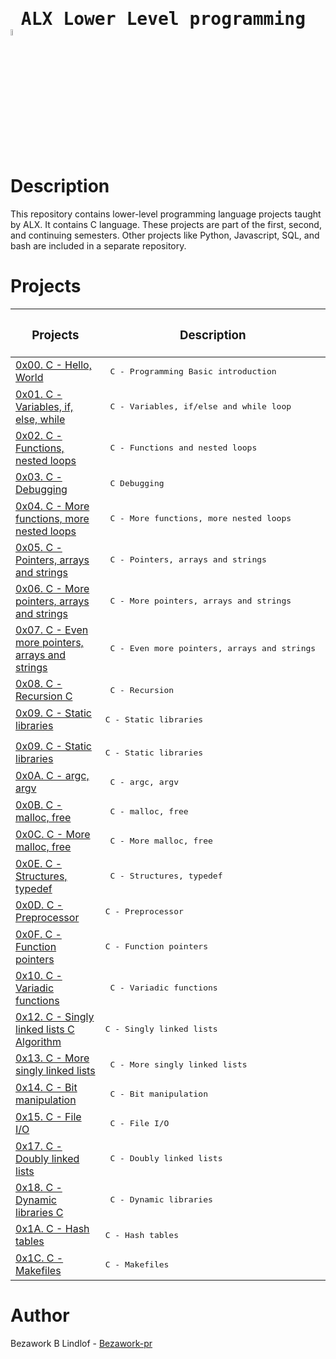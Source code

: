 # <pre> ALX Lower Level programming     <img src="https://user-images.githubusercontent.com/107026397/209780362-7bffc098-e7a2-4ecb-a078-6f62fba02e73.png" height = 5% width= 5%></pre>
# Description
This repository contains lower-level programming language projects taught by ALX. It contains C language. These projects are part of the first, second, and continuing semesters. Other projects like Python, Javascript, SQL, and bash are included in a separate repository.
# Projects
| <h3>Projects </h3>| <h3>Description</h3>|
| ------------- | ------------- |
| [0x00. C - Hello, World](https://github.com/Bezawork-pr/alx-low_level_programming/tree/master/0x00-hello_world) | <pre> C - Programming Basic introduction    </pre>|
| [0x01. C - Variables, if, else, while](https://github.com/Bezawork-pr/alx-low_level_programming/tree/master/0x01-variables_if_else_while)| <pre>  C - Variables, if/else and while loop  </pre>|
| [0x02. C - Functions, nested loops](https://github.com/Bezawork-pr/alx-low_level_programming/tree/master/0x02-functions_nested_loops) | <pre> C - Functions and nested loops    </pre>|
| [0x03. C - Debugging](https://github.com/Bezawork-pr/alx-low_level_programming/tree/master/0x03-debugging) | <pre> C Debugging </pre>|
| [0x04. C - More functions, more nested loops](https://github.com/Bezawork-pr/alx-low_level_programming/tree/master/0x02-functions_nested_loops) | <pre> C - More functions, more nested loops </pre>|
| [0x05. C - Pointers, arrays and strings](https://github.com/Bezawork-pr/alx-low_level_programming/tree/master/0x05-pointers_arrays_strings) | <pre> C - Pointers, arrays and strings </pre>|
| [0x06. C - More pointers, arrays and strings](https://github.com/Bezawork-pr/alx-low_level_programming/tree/master/0x06-pointers_arrays_strings) | <pre>   C - More pointers, arrays and strings  </pre>|
| [0x07. C - Even more pointers, arrays and strings](https://github.com/Bezawork-pr/alx-low_level_programming/tree/master/0x07-pointers_arrays_strings) | <pre> C - Even more pointers, arrays and strings  </pre>|
| [0x08. C - Recursion C](https://github.com/Bezawork-pr/alx-low_level_programming/tree/master/0x08-recursion)| <pre> C - Recursion </pre>|
| [0x09. C - Static libraries](https://github.com/Bezawork-pr/alx-low_level_programming/tree/master/0x09-static_libraries) | <pre>C - Static libraries
</pre>|
| [0x09. C - Static libraries](https://github.com/Bezawork-pr/alx-low_level_programming/tree/master/0x09-static_libraries) | <pre>C - Static libraries</pre>|
| [0x0A. C - argc, argv](https://github.com/Bezawork-pr/alx-low_level_programming/tree/master/0x0A-argc_argv) | <pre> C - argc, argv</pre>|
| [0x0B. C - malloc, free](https://github.com/Bezawork-pr/alx-low_level_programming/tree/master/0x0B-malloc_free) | <pre> C - malloc, free </pre>|
| [0x0C. C - More malloc, free](https://github.com/Bezawork-pr/alx-low_level_programming/tree/master/0x0C-more_malloc_free) | <pre> C - More malloc, free </pre>|
| [0x0E. C - Structures, typedef](https://github.com/Bezawork-pr/alx-low_level_programming/tree/master/0x0E-structures_typedef) | <pre> C - Structures, typedef </pre>|
| [0x0D. C - Preprocessor](https://github.com/Bezawork-pr/alx-low_level_programming/tree/master/0x0D-preprocessor)| <pre>C - Preprocessor</pre>|
| [0x0F. C - Function pointers](https://github.com/Bezawork-pr/alx-low_level_programming/tree/master/0x0F-function_pointers) | <pre>C - Function pointers</pre>|
| [0x10. C - Variadic functions](https://github.com/Bezawork-pr/alx-low_level_programming/tree/master/0x10-variadic_functions) | <pre> C - Variadic functions </pre>|
| [0x12. C - Singly linked lists C Algorithm](https://github.com/Bezawork-pr/alx-low_level_programming/tree/master/0x12-singly_linked_lists) | <pre>C - Singly linked lists </pre>|
| [0x13. C - More singly linked lists](https://github.com/Bezawork-pr/alx-low_level_programming/tree/master/0x13-more_singly_linked_lists) | <pre> C - More singly linked lists</pre>|
| [0x14. C - Bit manipulation](https://github.com/Bezawork-pr/alx-low_level_programming/tree/master/0x14-bit_manipulation) | <pre>  C - Bit manipulation </pre>|
| [0x15. C - File I/O](https://github.com/Bezawork-pr/alx-low_level_programming/tree/master/0x15-file_io)| <pre>  C - File I/O   </pre>|
| [0x17. C - Doubly linked lists](https://github.com/Bezawork-pr/alx-low_level_programming/tree/master/0x17-doubly_linked_lists) | <pre> C - Doubly linked lists </pre>|
| [0x18. C - Dynamic libraries C](https://github.com/Bezawork-pr/alx-low_level_programming/tree/master/0x18-dynamic_libraries)| <pre> C - Dynamic libraries </pre>|
| [0x1A. C - Hash tables](https://github.com/Bezawork-pr/alx-low_level_programming/tree/master/0x1A-hash_tables)  | <pre>C - Hash tables </pre> |
|[0x1C. C - Makefiles](https://github.com/Bezawork-pr/alx-low_level_programming/tree/master/0x1C-makefiles)|<pre>C - Makefiles</pre>|
# Author
Bezawork B Lindlof - [Bezawork-pr](https://github.com/Bezawork-pr)
